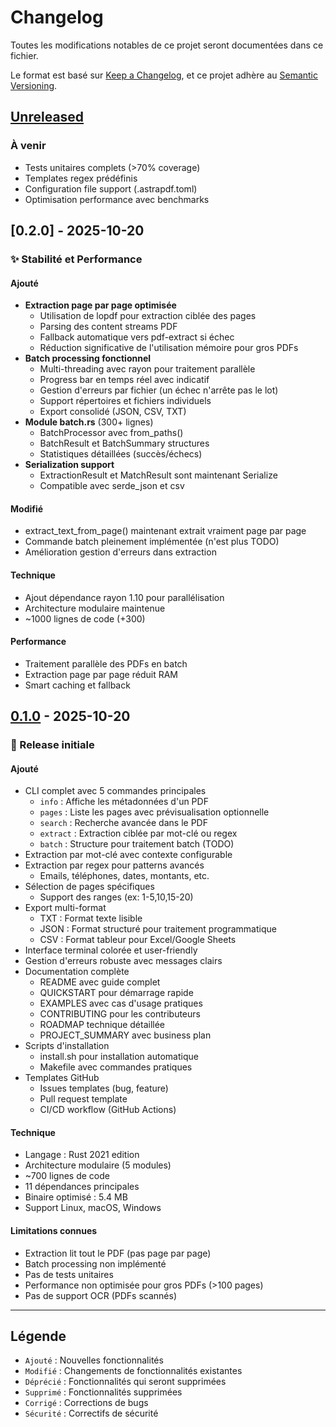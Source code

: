 # Changelog

Toutes les modifications notables de ce projet seront documentées dans ce fichier.

Le format est basé sur [Keep a Changelog](https://keepachangelog.com/fr/1.0.0/),
et ce projet adhère au [Semantic Versioning](https://semver.org/lang/fr/).

## [Unreleased]

### À venir
- Tests unitaires complets (>70% coverage)
- Templates regex prédéfinis
- Configuration file support (.astrapdf.toml)
- Optimisation performance avec benchmarks

## [0.2.0] - 2025-10-20

### ✨ Stabilité et Performance

#### Ajouté
- **Extraction page par page optimisée**
  - Utilisation de lopdf pour extraction ciblée des pages
  - Parsing des content streams PDF
  - Fallback automatique vers pdf-extract si échec
  - Réduction significative de l'utilisation mémoire pour gros PDFs
- **Batch processing fonctionnel**
  - Multi-threading avec rayon pour traitement parallèle
  - Progress bar en temps réel avec indicatif
  - Gestion d'erreurs par fichier (un échec n'arrête pas le lot)
  - Support répertoires et fichiers individuels
  - Export consolidé (JSON, CSV, TXT)
- **Module batch.rs** (300+ lignes)
  - BatchProcessor avec from_paths()
  - BatchResult et BatchSummary structures
  - Statistiques détaillées (succès/échecs)
- **Serialization support**
  - ExtractionResult et MatchResult sont maintenant Serialize
  - Compatible avec serde_json et csv

#### Modifié
- extract_text_from_page() maintenant extrait vraiment page par page
- Commande batch pleinement implémentée (n'est plus TODO)
- Amélioration gestion d'erreurs dans extraction

#### Technique
- Ajout dépendance rayon 1.10 pour parallélisation
- Architecture modulaire maintenue
- ~1000 lignes de code (+300)

#### Performance
- Traitement parallèle des PDFs en batch
- Extraction page par page réduit RAM
- Smart caching et fallback

## [0.1.0] - 2025-10-20

### 🎉 Release initiale

#### Ajouté
- CLI complet avec 5 commandes principales
  - `info` : Affiche les métadonnées d'un PDF
  - `pages` : Liste les pages avec prévisualisation optionnelle
  - `search` : Recherche avancée dans le PDF
  - `extract` : Extraction ciblée par mot-clé ou regex
  - `batch` : Structure pour traitement batch (TODO)
- Extraction par mot-clé avec contexte configurable
- Extraction par regex pour patterns avancés
  - Emails, téléphones, dates, montants, etc.
- Sélection de pages spécifiques
  - Support des ranges (ex: 1-5,10,15-20)
- Export multi-format
  - TXT : Format texte lisible
  - JSON : Format structuré pour traitement programmatique
  - CSV : Format tableur pour Excel/Google Sheets
- Interface terminal colorée et user-friendly
- Gestion d'erreurs robuste avec messages clairs
- Documentation complète
  - README avec guide complet
  - QUICKSTART pour démarrage rapide
  - EXAMPLES avec cas d'usage pratiques
  - CONTRIBUTING pour les contributeurs
  - ROADMAP technique détaillée
  - PROJECT_SUMMARY avec business plan
- Scripts d'installation
  - install.sh pour installation automatique
  - Makefile avec commandes pratiques
- Templates GitHub
  - Issues templates (bug, feature)
  - Pull request template
  - CI/CD workflow (GitHub Actions)

#### Technique
- Langage : Rust 2021 edition
- Architecture modulaire (5 modules)
- ~700 lignes de code
- 11 dépendances principales
- Binaire optimisé : 5.4 MB
- Support Linux, macOS, Windows

#### Limitations connues
- Extraction lit tout le PDF (pas page par page)
- Batch processing non implémenté
- Pas de tests unitaires
- Performance non optimisée pour gros PDFs (>100 pages)
- Pas de support OCR (PDFs scannés)

---

## Légende

- `Ajouté` : Nouvelles fonctionnalités
- `Modifié` : Changements de fonctionnalités existantes
- `Déprécié` : Fonctionnalités qui seront supprimées
- `Supprimé` : Fonctionnalités supprimées
- `Corrigé` : Corrections de bugs
- `Sécurité` : Correctifs de sécurité

[Unreleased]: https://github.com/votre-compte/astrapdf/compare/v0.1.0...HEAD
[0.1.0]: https://github.com/votre-compte/astrapdf/releases/tag/v0.1.0
